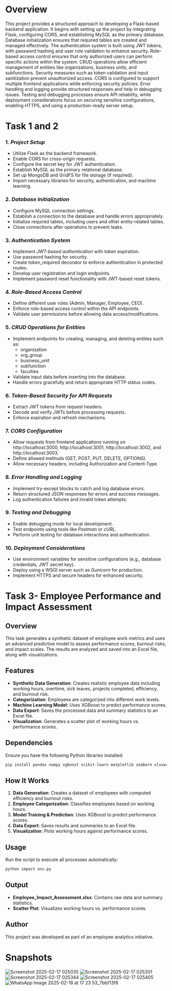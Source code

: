 # Overview
This project provides a structured approach to developing a Flask-based backend application. It begins with setting up the project by integrating Flask, configuring CORS, and establishing MySQL as the primary database. Database initialization ensures that required tables are created and managed effectively. The authentication system is built using JWT tokens, with password hashing and user role validation to enhance security. Role-based access control ensures that only authorized users can perform specific actions within the system. CRUD operations allow efficient management of entities like organizations, business units, and subfunctions. Security measures such as token validation and input sanitization prevent unauthorized access. CORS is configured to support multiple frontend applications while enforcing security policies. Error handling and logging provide structured responses and help in debugging issues. Testing and debugging processes ensure API reliability, while deployment considerations focus on securing sensitive configurations, enabling HTTPS, and using a production-ready server setup.


# Task 1 and 2
### 1. *Project Setup*
- Utilize Flask as the backend framework.
- Enable CORS for cross-origin requests.
- Configure the secret key for JWT authentication.
- Establish MySQL as the primary relational database.
- Set up MongoDB and GridFS for file storage (if required).
- Import necessary libraries for security, authentication, and machine learning.

### 2. *Database Initialization*
- Configure MySQL connection settings.
- Establish a connection to the database and handle errors appropriately.
- Initialize required tables, including users and other entity-related tables.
- Close connections after operations to prevent leaks.

### 3. *Authentication System*
- Implement *JWT-based authentication* with token expiration.
- Use password hashing for security.
- Create token_required decorator to enforce authentication in protected routes.
- Develop user registration and login endpoints.
- Implement password reset functionality with JWT-based reset tokens.

### 4. *Role-Based Access Control*
- Define different user roles (Admin, Manager, Employee, CEO).
- Enforce role-based access control within the API endpoints.
- Validate user permissions before allowing data access/modifications.

### 5. *CRUD Operations for Entities*
- Implement endpoints for creating, managing, and deleting entities such as:
  - organization
  - org_group
  - business_unit
  - subfunction
  - faculties
- Validate input data before inserting into the database.
- Handle errors gracefully and return appropriate HTTP status codes.

### 6. *Token-Based Security for API Requests*
- Extract JWT tokens from request headers.
- Decode and verify JWTs before processing requests.
- Enforce expiration and refresh mechanisms.

### 7. *CORS Configuration*
- Allow requests from frontend applications running on http://localhost:3000, http://localhost:3001, http://localhost:3002, and http://localhost:3003.
- Define allowed methods (GET, POST, PUT, DELETE, OPTIONS).
- Allow necessary headers, including Authorization and Content-Type.

### 8. *Error Handling and Logging*
- Implement try-except blocks to catch and log database errors.
- Return structured JSON responses for errors and success messages.
- Log authentication failures and invalid token attempts.

### 9. *Testing and Debugging*
- Enable debugging mode for local development.
- Test endpoints using tools like *Postman* or *cURL*.
- Perform unit testing for database interactions and authentication.

### 10. *Deployment Considerations*
- Use environment variables for sensitive configurations (e.g., database credentials, JWT secret key).
- Deploy using a WSGI server such as *Gunicorn* for production.
- Implement HTTPS and secure headers for enhanced security.


# Task 3- Employee Performance and Impact Assessment

## Overview
This task generates a synthetic dataset of employee work metrics and uses an advanced predictive model to assess performance scores, burnout risks, and impact scales. The results are analyzed and saved into an Excel file, along with visualizations.

## Features
- **Synthetic Data Generation**: Creates realistic employee data including working hours, overtime, sick leaves, projects completed, efficiency, and burnout risk.
- **Categorization**: Employees are categorized into different work levels.
- **Machine Learning Model**: Uses XGBoost to predict performance scores.
- **Data Export**: Saves the processed data and summary statistics to an Excel file.
- **Visualization**: Generates a scatter plot of working hours vs. performance scores.

## Dependencies
Ensure you have the following Python libraries installed:
```sh
pip install pandas numpy xgboost scikit-learn matplotlib seaborn xlsxwriter
```

## How It Works
1. **Data Generation**: Creates a dataset of employees with computed efficiency and burnout risks.
2. **Employee Categorization**: Classifies employees based on working hours.
3. **Model Training & Prediction**: Uses XGBoost to predict performance scores.
4. **Data Export**: Saves results and summaries to an Excel file.
5. **Visualization**: Plots working hours against performance scores.

## Usage
Run the script to execute all processes automatically:
```sh
python impact ass.py
```

## Output
- **Employee_Impact_Assessment.xlsx**: Contains raw data and summary statistics.
- **Scatter Plot**: Visualizes working hours vs. performance scores.

## Author
This project was developed as part of an employee analytics initiative.

# Snapshots
![Screenshot 2025-02-17 025035](https://github.com/user-attachments/assets/e5083e42-ae83-421f-bfe0-d018f6a7c531)
![Screenshot 2025-02-17 025301](https://github.com/user-attachments/assets/b05c44fd-8bfa-4413-bc66-2c5468dc87be)
![Screenshot 2025-02-17 025344](https://github.com/user-attachments/assets/880c5726-eb0c-415d-98c2-b5cdec8f2d2a)
![Screenshot 2025-02-17 025405](https://github.com/user-attachments/assets/9e865db7-c14a-49da-a858-75c4dc573c43)
![WhatsApp Image 2025-02-16 at 17 23 53_7bbf13f8](https://github.com/user-attachments/assets/dd640013-5adf-4167-a4f8-090bf6bd204b)


